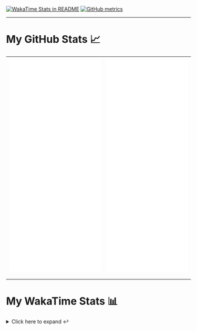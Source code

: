 [![WakaTime Stats in README](https://github.com/LOsioChico/LOsioChico/actions/workflows/waka.yml/badge.svg)](https://github.com/LOsioChico/LOsioChico/actions/workflows/waka.yml) [![GitHub metrics](https://github.com/LOsioChico/LOsioChico/actions/workflows/metrics.yml/badge.svg)](https://github.com/LOsioChico/LOsioChico/actions/workflows/metrics.yml)

---

# My GitHub Stats 📈

| ![](./assets/metrics.svg) | ![](./assets/metrics2.svg) |
| ------------------------- | -------------------------- |

---

# My WakaTime Stats 📊

<details>
<summary>Click here to expand ↩️</summary>
<br>

<!--START_SECTION:waka-->
![Code Time](http://img.shields.io/badge/Code%20Time-1%2C663%20hrs%2028%20mins-blue)

![Lines of code](https://img.shields.io/badge/From%20Hello%20World%20I%27ve%20Written-318.8%20thousand%20lines%20of%20code-blue)

**🐱 My GitHub Data** 

> 📦 519.8 kB Used in GitHub's Storage 
 > 
> 🏆 924 Contributions in the Year 2024
 > 
> 🚫 Not Opted to Hire
 > 
> 📜 18 Public Repositories 
 > 
> 🔑 28 Private Repositories 
 > 
**I'm a Night 🦉** 

```text
🌞 Morning                517 commits         ████░░░░░░░░░░░░░░░░░░░░░   14.33 % 
🌆 Daytime                1049 commits        ███████░░░░░░░░░░░░░░░░░░   29.07 % 
🌃 Evening                1195 commits        ████████░░░░░░░░░░░░░░░░░   33.12 % 
🌙 Night                  847 commits         ██████░░░░░░░░░░░░░░░░░░░   23.48 % 
```
📅 **I'm Most Productive on Saturday** 

```text
Monday                   505 commits         ████░░░░░░░░░░░░░░░░░░░░░   14.00 % 
Tuesday                  555 commits         ████░░░░░░░░░░░░░░░░░░░░░   15.38 % 
Wednesday                398 commits         ███░░░░░░░░░░░░░░░░░░░░░░   11.03 % 
Thursday                 628 commits         ████░░░░░░░░░░░░░░░░░░░░░   17.41 % 
Friday                   568 commits         ████░░░░░░░░░░░░░░░░░░░░░   15.74 % 
Saturday                 661 commits         █████░░░░░░░░░░░░░░░░░░░░   18.32 % 
Sunday                   293 commits         ██░░░░░░░░░░░░░░░░░░░░░░░   08.12 % 
```


📊 **This Week I Spent My Time On** 

```text
💬 Programming Languages: 
Java                     4 hrs 37 mins       ████████████░░░░░░░░░░░░░   47.24 % 
Scala                    2 hrs 38 mins       ███████░░░░░░░░░░░░░░░░░░   26.98 % 
HTML                     55 mins             ██░░░░░░░░░░░░░░░░░░░░░░░   09.51 % 
TypeScript               40 mins             ██░░░░░░░░░░░░░░░░░░░░░░░   06.84 % 
JSON                     12 mins             █░░░░░░░░░░░░░░░░░░░░░░░░   02.21 % 
```

**I Mostly Code in TypeScript** 

```text
TypeScript               26 repos            ████████████░░░░░░░░░░░░░   48.15 % 
Scala                    5 repos             ██░░░░░░░░░░░░░░░░░░░░░░░   09.26 % 
Python                   3 repos             █░░░░░░░░░░░░░░░░░░░░░░░░   05.56 % 
Java                     2 repos             █░░░░░░░░░░░░░░░░░░░░░░░░   03.70 % 
Astro                    2 repos             █░░░░░░░░░░░░░░░░░░░░░░░░   03.70 % 
```




 Last Updated on 29/08/2024 00:57:13 UTC
<!--END_SECTION:waka-->

## </details>
